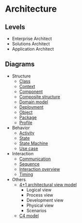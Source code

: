 # Architecture

## Levels

- Enterprise Architect
- Solutions Architect
- Application Architect

## Diagrams

- Structure
  - [Class](https://en.wikipedia.org/wiki/Class_diagram)
  - [Context](https://en.wikipedia.org/wiki/System_context_diagram)
  - [Component](https://en.wikipedia.org/wiki/Component_diagram)
  - [Composite structure](https://en.wikipedia.org/wiki/Composite_structure_diagram)
  - [Domain model](https://en.wikipedia.org/wiki/Domain_model)
  - [Deployment](https://en.wikipedia.org/wiki/Deployment_diagram)
  - [Object](https://en.wikipedia.org/wiki/Object_diagram)
  - [Package](https://en.wikipedia.org/wiki/Package_diagram)
  - [Profile](https://en.wikipedia.org/wiki/Profile_diagram)
- Behavior
  - [Activity](https://en.wikipedia.org/wiki/Activity_diagram)
  - [State](https://en.wikipedia.org/wiki/State_diagram)
  - [State Machine](https://en.wikipedia.org/wiki/UML_state_machine)
  - [Use case](https://en.wikipedia.org/wiki/Use_case_diagram)
- Interaction
  - [Communication](https://en.wikipedia.org/wiki/Communication_diagram)
  - [Sequence](https://en.wikipedia.org/wiki/Sequence_diagram)
  - [Interaction overview](https://en.wikipedia.org/wiki/Interaction_overview_diagram)
  - [Timing](https://en.wikipedia.org/wiki/Timing_diagram_(Unified_Modeling_Language))
- Others
  - [4+1 architectural view model](https://en.wikipedia.org/wiki/4%2B1_architectural_view_model)
    - Logical view
    - Process view
    - Development view
    - Physical view
    - Scenarios
  - [C4 model](https://en.wikipedia.org/wiki/C4_model)
